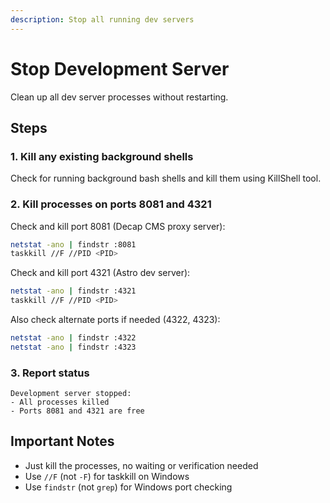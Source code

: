```yaml
---
description: Stop all running dev servers
---
```


# Stop Development Server

Clean up all dev server processes without restarting.

## Steps

### 1. Kill any existing background shells

Check for running background bash shells and kill them using KillShell tool.

### 2. Kill processes on ports 8081 and 4321

Check and kill port 8081 (Decap CMS proxy server):

```bash
netstat -ano | findstr :8081
taskkill //F //PID <PID>
```

Check and kill port 4321 (Astro dev server):

```bash
netstat -ano | findstr :4321
taskkill //F //PID <PID>
```

Also check alternate ports if needed (4322, 4323):

```bash
netstat -ano | findstr :4322
netstat -ano | findstr :4323
```

### 3. Report status

```
Development server stopped:
- All processes killed
- Ports 8081 and 4321 are free
```

## Important Notes

- Just kill the processes, no waiting or verification needed
- Use `//F` (not `-F`) for taskkill on Windows
- Use `findstr` (not `grep`) for Windows port checking
